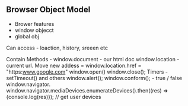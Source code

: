 ## Browser Object Model
- Brower features
- window objecct
- global obj

Can access - loaction, history, sreeen etc

Contain Methods - 
window.document - our html doc
window.location - current url. Move new addess = window.location.href = "https:www.google.com"
window.open()
window.close();
Timers - setTimeout() and others
window.alert();
window.conform(); - true / false
window.navigator.
window.navigator.mediaDevices.enumerateDevices().then((res) => {console.log(res)}); // get user devices